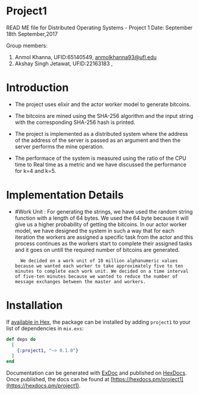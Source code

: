 # Project1
READ ME file for Distributed Operating Systems - Project 1
Date: September 18th September,2017

Group members:

1. Anmol Khanna, UFID:65140549, anmolkhanna93@ufl.edu
2. Akshay Singh Jetawat, UFID:22163183 ,

# Introduction

- The project uses elixir and the actor worker model to generate bitcoins.

- The bitcoins are mined using the SHA-256 algorithm and the input string with the corresponding SHA-256 hash is printed.

- The project is implemented as a distributed system where the address of the address of the server is passed as an argument and then the server performs the mine operation.

- The performace of the system is measured using the ratio of the CPU time to Real time as a metric and we have discussed the performance for k=4 and k=5.

# Implementation Details

- #Work Unit :
For generating the strings, we have used the random string function with a length of 64 bytes. We used the 64 byte because it will give us a higher probability of getting the bitcoins. In our actor worker model, we have designed the system in such a way that for each iteration the workers are assigned a specific task from the actor and this process continues as the workers start to complete their assigned tasks and it goes on untill the required number of bitcoins are generated.
		
		We decided on a work unit of 10 million alphanumeric values because we wanted each worker to take approximately five to ten minutes to complete each work unit. We decided on a time interval of five-ten minutes because we wanted to reduce the number of message exchanges between the master and workers. 

# Installation

If [available in Hex](https://hex.pm/docs/publish), the package can be installed
by adding `project1` to your list of dependencies in `mix.exs`:

```elixir
def deps do
  [
    {:project1, "~> 0.1.0"}
  ]
end
```

Documentation can be generated with [ExDoc](https://github.com/elixir-lang/ex_doc)
and published on [HexDocs](https://hexdocs.pm). Once published, the docs can
be found at [https://hexdocs.pm/project1](https://hexdocs.pm/project1).

